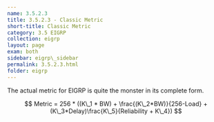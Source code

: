 ```yaml
---
name: 3.5.2.3
title: 3.5.2.3 - Classic Metric
short-title: Classic Metric
category: 3.5 EIGRP
collection: eigrp
layout: page
exam: both
sidebar: eigrp\_sidebar
permalink: 3.5.2.3.html
folder: eigrp
---
```


The actual metric for EIGRP is quite the monster in its complete form.

$$
Metric = 256 * ((K\_1 * BW) + \frac{(K\_2*BW)}{256-Load} + (K\_3*Delay)\frac{K\_5}{Reliability + K\_4})
$$
